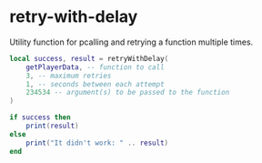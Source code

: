 # retry-with-delay

Utility function for pcalling and retrying a function multiple times.

```lua
local success, result = retryWithDelay(
	getPlayerData, -- function to call
	3, -- maximum retries
	1, -- seconds between each attempt
	234534 -- argument(s) to be passed to the function
)

if success then
	print(result)
else
	print("It didn't work: " .. result)
end
```